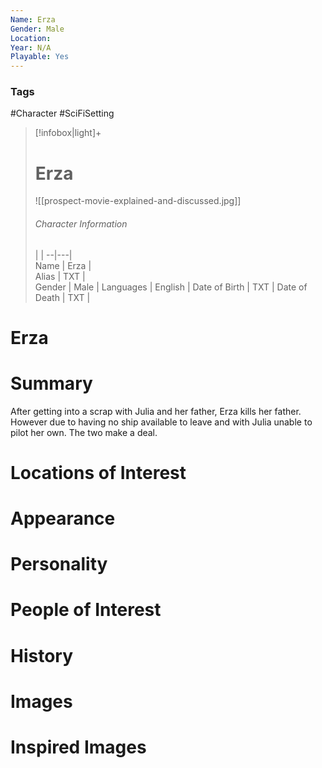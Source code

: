 ```yaml
---
Name: Erza
Gender: Male
Location: 
Year: N/A
Playable: Yes
---
```


### Tags
#Character #SciFiSetting 

> [!infobox|light]+  
> # Erza  
> ![[prospect-movie-explained-and-discussed.jpg]]
> ###### Character Information
>  |   |
> --|---|  
> Name | Erza |  
> Alias | TXT |  
> Gender | Male |
> Languages | English |
> Date of Birth | TXT |
> Date of Death | TXT |

# Erza

# Summary
After getting into a scrap with Julia and her father, Erza kills her father. However due to having no ship available to leave and with Julia unable to pilot her own. The two make a deal.

# Locations of Interest

# Appearance

# Personality

# People of Interest

# History

# Images

# Inspired Images
